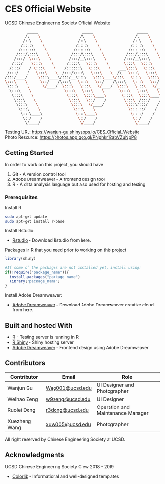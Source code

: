 # CES Official Website
UCSD Chinese Engineering Society Official Website

```bash
          _____                    _____                    _____          
         /\    \                  /\    \                  /\    \         
        /::\    \                /::\    \                /::\    \        
       /::::\    \              /::::\    \              /::::\    \       
      /::::::\    \            /::::::\    \            /::::::\    \      
     /:::/\:::\    \          /:::/\:::\    \          /:::/\:::\    \     
    /:::/  \:::\    \        /:::/__\:::\    \        /:::/__\:::\    \    
   /:::/    \:::\    \      /::::\   \:::\    \       \:::\   \:::\    \   
  /:::/    / \:::\    \    /::::::\   \:::\    \    ___\:::\   \:::\    \  
 /:::/    /   \:::\    \  /:::/\:::\   \:::\    \  /\   \:::\   \:::\    \ 
/:::/____/     \:::\____\/:::/__\:::\   \:::\____\/::\   \:::\   \:::\____\
\:::\    \      \::/    /\:::\   \:::\   \::/    /\:::\   \:::\   \::/    /
 \:::\    \      \/____/  \:::\   \:::\   \/____/  \:::\   \:::\   \/____/ 
  \:::\    \               \:::\   \:::\    \       \:::\   \:::\    \     
   \:::\    \               \:::\   \:::\____\       \:::\   \:::\____\    
    \:::\    \               \:::\   \::/    /        \:::\  /:::/    /    
     \:::\    \               \:::\   \/____/          \:::\/:::/    /     
      \:::\    \               \:::\    \               \::::::/    /      
       \:::\____\               \:::\____\               \::::/    /       
        \::/    /                \::/    /                \::/    /        
         \/____/                  \/____/                  \/____/        

```

Testing URL: https://wanjun-gu.shinyapps.io/CES_Official_Website
<br>
Photo Resource: https://photos.app.goo.gl/PNphkr12abVZuNpP8
<br>

## Getting Started

In order to work on this project, you should have <br>

1. Git - A version control tool
2. Adobe Dreamweaver - A frontend design tool
3. R - A data analysis language but also used for hosting and testing

### Prerequisites

Install R
```bash
sudo apt-get update
sudo apt-get install r-base
```

Install Rstudio:
* [Rstudio](https://www.r-project.org/) - Download Rstudio from here.

Packages in R that you need prior to working on this project

```r
library(shiny)

#If some of the packages are not installed yet, install using:
if(!require("package_name")){
  install.packages("package_name")
  library("package_name")
}
```

Install Adobe Dreamweaver:
* [Adobe Dreamweaver](https://www.adobe.com/creativecloud/catalog/desktop.html?gclid=EAIaIQobChMIgraun_ym4gIVDfDACh11vQJIEAAYASABEgIi6_D_BwE&sdid=JRSIX&mv=search&ef_id=EAIaIQobChMIgraun_ym4gIVDfDACh11vQJIEAAYASABEgIi6_D_BwE:G:s&s_kwcid=AL!3085!3!341341780238!e!!g!!adobe%20dreamweaver) - Download Adobe Dreamweaver creative cloud from here.

## Built and hosted With

* [R](https://www.r-project.org/) - Testing server is running in R 
* [R Shiny](https://shiny.rstudio.com/) - Shiny hosting server
* [Adobe Dreamweaver](https://www.adobe.com/products/dreamweaver.html?sdid=KKQTJ&mv=search&ef_id=EAIaIQobChMIqvD6zfqm4gIVDtvACh04UQ-9EAAYASAAEgIbWvD_BwE:G:s&s_kwcid=AL!3085!3!341341780235!e!!g!!adobe%20dreamweaver&gclid=EAIaIQobChMIqvD6zfqm4gIVDtvACh04UQ-9EAAYASAAEgIbWvD_BwE) - Frontend design using Adobe Dreamweaver

## Contributors

| Contributor   | Email         | Role         | 
| ------------- | ------------- |------------- |
| Wanjun Gu     | Wag001@ucsd.edu     | UI Designer and Photographer       |
| Weihao Zeng   | w9zeng@ucsd.edu     | UI Designer                        |
| Ruolei Dong   | r3dong@ucsd.edu     | Operation and Maintenance Manager  |
| Xuezheng Wang | xuw005@ucsd.edu     | Photographer                       |

All right reserved by Chinese Engineering Society at UCSD.

## Acknowledgments

UCSD Chinese Engineering Society Crew 2018 - 2019
* [Colorlib](https://colorlib.com/) - Informational and well-designed templates